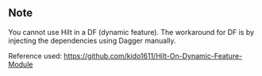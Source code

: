 ## Note

You cannot use Hilt in a DF (dynamic feature). The workaround for DF is by injecting the dependencies using Dagger manually.

Reference used: https://github.com/kido1611/Hilt-On-Dynamic-Feature-Module
